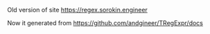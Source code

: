 Old version of site https://regex.sorokin.engineer

Now it generated from https://github.com/andgineer/TRegExpr/docs
